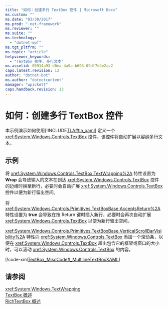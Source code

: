 ```yaml
---
title: "如何：创建多行 TextBox 控件 | Microsoft Docs"
ms.custom: ""
ms.date: "03/30/2017"
ms.prod: ".net-framework"
ms.reviewer: ""
ms.suite: ""
ms.technology: 
  - "dotnet-wpf"
ms.tgt_pltfrm: ""
ms.topic: "article"
helpviewer_keywords: 
  - "TextBox 控件, 多行文本"
ms.assetid: 05914a93-d0ea-4a9a-b693-09df7d4e2ac2
caps.latest.revision: 13
author: "dotnet-bot"
ms.author: "dotnetcontent"
manager: "wpickett"
caps.handback.revision: 13
---
```

# 如何：创建多行 TextBox 控件
本示例演示如何使用[!INCLUDE[TLA#tla_xaml](../../../../includes/tlasharptla-xaml-md.md)] 定义一个 <xref:System.Windows.Controls.TextBox> 控件，该控件将自动扩展以容纳多行文本。  
  
## 示例  
 将 <xref:System.Windows.Controls.TextBox.TextWrapping%2A> 特性设置为 **Wrap** 会导致输入的文本在到达 <xref:System.Windows.Controls.TextBox> 控件的边缘时换至新行，必要时会自动扩展 <xref:System.Windows.Controls.TextBox> 控件以便为新行留出空间。  
  
 将 <xref:System.Windows.Controls.Primitives.TextBoxBase.AcceptsReturn%2A> 特性设置为 **true** 会导致在按 Return 键时插入新行，必要时会再次自动扩展 <xref:System.Windows.Controls.TextBox> 以便为新行留出空间。  
  
 <xref:System.Windows.Controls.Primitives.TextBoxBase.VerticalScrollBarVisibility%2A> 特性向 <xref:System.Windows.Controls.TextBox> 添加一个滚动条，以便在 <xref:System.Windows.Controls.TextBox> 超出包含它的框架或窗口的大小时，可以滚动 <xref:System.Windows.Controls.TextBox> 的内容。  
  
 [!code-xml[TextBox_MiscCode#_MultilineTextBoxXAML](../../../../samples/snippets/csharp/VS_Snippets_Wpf/TextBox_MiscCode/CSharp/Window1.xaml#_multilinetextboxxaml)]  
  
## 请参阅  
 <xref:System.Windows.TextWrapping>   
 [TextBox 概述](../../../../docs/framework/wpf/controls/textbox-overview.md)   
 [RichTextBox 概述](../../../../docs/framework/wpf/controls/richtextbox-overview.md)